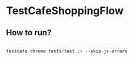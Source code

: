 # TestCafeShoppingFlow

## How to run?
```javascript

testcafe chrome tests/test.js --skip-js-errors

```

